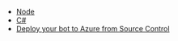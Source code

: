 - [Node](https://github.com/ryanvolum/menu-bot/wiki/Node-Menu-Bot-Wiki)
- [C#](https://github.com/ryanvolum/menu-bot/wiki/C%23-Menu-Bot-Wiki)
- [Deploy your bot to Azure from Source Control](https://github.com/ryanvolum/menu-bot/wiki/Deployment)